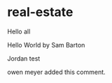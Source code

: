 # real-estate

Hello all


Hello World by Sam Barton


Jordan test

owen meyer added this comment.




